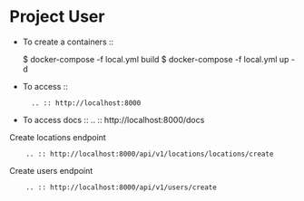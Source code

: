 # Project User
* To create a containers ::
  

    $ docker-compose -f local.yml build
    $ docker-compose -f local.yml up -d

* To access ::
  
        .. :: http://localhost:8000

* To access docs ::
        .. :: http://localhost:8000/docs
  

Create locations endpoint

        .. :: http://localhost:8000/api/v1/locations/locations/create

Create users endpoint

        .. :: http://localhost:8000/api/v1/users/create


